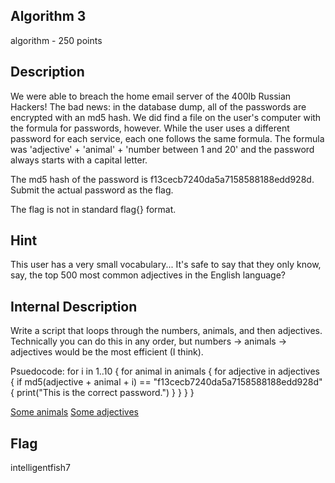 ## Algorithm 3
algorithm - 250 points

Description
------------
We were able to breach the home email server of the 400lb Russian Hackers!
The bad news: in the database dump, all of the passwords are encrypted with an md5 hash.
We did find a file on the user's computer with the formula for passwords, however.  While the user uses a different password for each service, each one follows the same formula.  The formula was 'adjective' + 'animal' + 'number between 1 and 20' and the password always starts with a capital letter.

The md5 hash of the password is f13cecb7240da5a7158588188edd928d.  Submit the actual password as the flag.

The flag is not in standard flag{} format.

Hint
------------
This user has a very small vocabulary... It's safe to say that they only know, say, the top 500 most common adjectives in the English language?

Internal Description
------------
Write a script that loops through the numbers, animals, and then adjectives.  Technically you can do this in any order, but numbers -> animals -> adjectives would be the most efficient (I think).

Psuedocode:
for i in 1..10 {
  for animal in animals {
    for adjective in adjectives {
      if md5(adjective + animal + i) == "f13cecb7240da5a7158588188edd928d" {
        print("This is the correct password.")
      }
     }
  }
}

[Some animals](https://answers.yahoo.com/question/index?qid=20110213152319AAl7hf4)
[Some adjectives](http://www.knowledgeicon.com/Top-Adjectives.pdf)

Flag
------------
intelligentfish7
